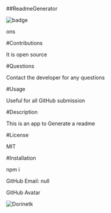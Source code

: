 ##ReadmeGenerator

![badge](https://img.shields.io/badge/license-MIT-blue)

ons

#Contributions

It is open source

#Questions

Contact the developer for any questions

#Usage

Useful for all GitHub submission

#Description

This is an app to Generate a readme

#License

MIT

#Installation

npm i

GitHub Email: null

GitHub Avatar

![ Dorinetk](https://avatars3.githubusercontent.com/u/58992132?v=4&s=48)

